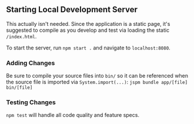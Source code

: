 ## Starting Local Development Server

This actually isn't needed. Since the application is a static page,
it's suggested to compile as you develop and test via loading the static
`/index.html`.

To start the server, run `npm start .` and navigate to `localhost:8080`.

### Adding Changes

Be sure to compile your source files into `bin/` so it can be referenced when
the source file is imported via `System.import(...)`:
`jspm bundle app/[file] bin/[file]`

### Testing Changes

`npm test` will handle all code quality and feature specs.
